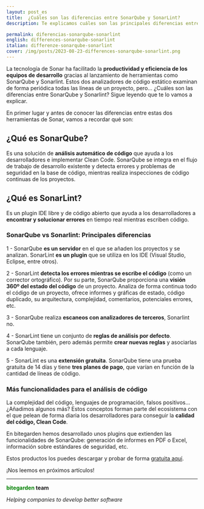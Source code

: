 ```yaml
---
layout: post_es
title:  ¿Cuáles son las diferencias entre SonarQube y SonarLint?
description: Te explicamos cuáles son las principales diferencias entre SonarQube y SonarLint, las soluciones de análisis de código de Sonar.

permalink: diferencias-sonarqube-sonarlint
english: differences-sonarqube-sonarlint
italian: differenze-sonarqube-sonarlint
cover: /img/posts/2023-08-23-differences-sonarqube-sonarlint.png
---
```


La tecnología de Sonar ha facilitado la **productividad y eficiencia de los equipos de desarrollo** gracias al lanzamiento de herramientas como SonarQube y Sonarlint. Estos dos analizadores de código estático examinan de forma periódica todas las líneas de un proyecto, pero… ¿Cuáles son las diferencias entre SonarQube y Sonarlint? Sigue leyendo que te lo vamos a explicar.

En primer lugar y antes de conocer las diferencias entre estas dos herramientas de Sonar, vamos a recordar qué son:  

<h2>¿Qué es SonarQube?</h2>

Es una solución de **análisis automático de código** que ayuda a los desarrolladores e implementar Clean Code. SonarQube se integra en el flujo de trabajo de desarrollo existente y detecta errores y problemas de seguridad en la base de código, mientras realiza inspecciones de código continuas de los proyectos.

<h2>¿Qué es SonarLint?</h2>

Es un plugin IDE libre y de código abierto que ayuda a los desarrolladores a **encontrar y solucionar errores** en tiempo real mientras escriben código.

<h3>SonarQube vs Sonarlint: Principales diferencias</h3>

1 - SonarQube **es un servidor** en el que se añaden los proyectos y se analizan. SonarLint **es un plugin** que se utiliza en los IDE (Visual Studio, Eclipse, entre otros).

2 - SonarLint **detecta los errores mientras se escribe el código** (como un corrector ortográfico). Por su parte, SonarQube proporciona una **visión 360º del estado del código** de un proyecto. Analiza de forma continua todo el código de un proyecto, ofrece informes y gráficas de estado, código duplicado, su arquitectura, complejidad, comentarios, potenciales errores, etc.

3 - SonarQube realiza **escaneos con analizadores de terceros**, Sonarlint no.

4 - SonarLint tiene un conjunto de **reglas de análisis por defecto**. SonarQube también, pero además permite **crear nuevas reglas** y asociarlas a cada lenguaje.

5 - SonarLint es una **extensión gratuita**. SonarQube tiene una prueba gratuita de 14 días y tiene **tres planes de pago**, que varían en función de la cantidad de líneas de código. 

<h3>Más funcionalidades para el análisis de código </h3>

La complejidad del código, lenguajes de programación, falsos positivos...¿Añadimos algunos más? Estos conceptos forman parte del ecosistema con el que pelean de forma diaria los desarrolladores para conseguir la **calidad del código, Clean Code**. 

En bitegarden hemos desarrollado unos plugins que extienden las funcionalidades de SonarQube: generación de informes en PDF o Excel, información sobre estándares de seguridad, etc. 

Estos productos los puedes descargar y probar de forma [gratuita aquí](https://www.bitegarden.com/es/products/).

¡Nos leemos en próximos artículos!

---
**<span style="color: green">bitegarden</span> team**

_Helping companies to develop better software_
